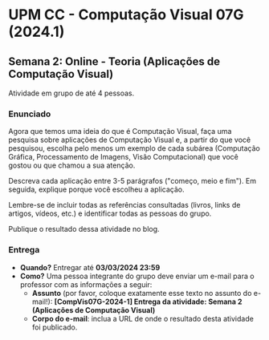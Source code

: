 # UPM CC - Computação Visual 07G (2024.1)

## Semana 2: Online - Teoria (Aplicações de Computação Visual)

Atividade em grupo de até 4 pessoas.

### Enunciado

Agora que temos uma ideia do que é Computação Visual, faça uma pesquisa sobre aplicações de Computação Visual e, a partir do que você pesquisou, escolha pelo menos um exemplo de cada subárea (Computação Gráfica, Processamento de Imagens, Visão Computacional) que você gostou ou que chamou a sua atenção.

Descreva cada aplicação entre 3-5 parágrafos ("começo, meio e fim"). Em seguida, explique porque você escolheu a aplicação.

Lembre-se de incluir todas as referências consultadas (livros, links de artigos, vídeos, etc.) e identificar todas as pessoas do grupo.

Publique o resultado dessa atividade no blog.

### Entrega

- **Quando?** Entregar até **03/03/2024 23:59**
- **Como?** Uma pessoa integrante do grupo deve enviar um e-mail para o professor com as informações a seguir:
    - **Assunto** (por favor, coloque exatamente esse texto no assunto do e-mail!): **[CompVis07G-2024-1] Entrega da atividade: Semana 2 (Aplicações de Computação Visual)**
    - **Corpo do e-mail**: inclua a URL de onde o resultado desta atividade foi publicado.
